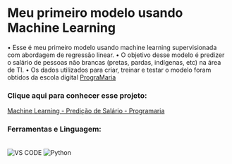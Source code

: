 # Meu primeiro modelo usando Machine Learning 

• Esse é meu primeiro modelo usando machine learning supervisionada com abordagem de regressão linear.
• O objetivo desse modelo é predizer o salário de pessoas não brancas (pretas, pardas, indígenas, etc) na área de TI. 
• Os dados utilizados para criar, treinar e testar o modelo foram obtidos da escola digital [PrograMaria](https://www.programaria.org/)<br/>

### Clique aqui para conhecer esse projeto: 
[Machine Learning - Predição de Salário - Programaria](https://github.com/apfreirea/Machine-Learning-To-Predict-Salary/blob/main/Machine%20Learning%20-%20Predi%C3%A7a%C3%B5%20de%20Sal%C3%A1rio%20-%20Programaria.ipynb)<br/>

### Ferramentas e Linguagem: 

<div style="display: inline_block"><br/>
  <img align="center" alt="VS CODE" src="https://img.shields.io/badge/Visual%20Studio%20Code-0078d7.svg?style=for-the-badge&logo=visual-studio-code&logoColor=white" />
  <img align="center" alt="Python" src="https://img.shields.io/badge/Python-3776AB?style=for-the-badge&logo=python&logoColor=white" />

  </div>

